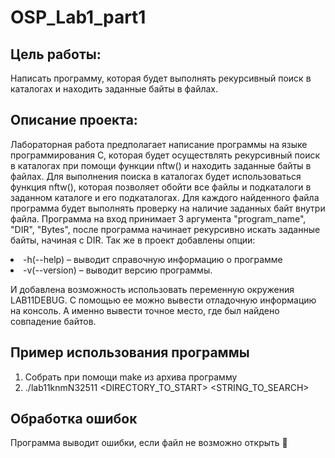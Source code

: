 # OSP_Lab1_part1


**Цель работы**: 
-----------------------------------
Написать программу, которая будет выполнять 
рекурсивный поиск в каталогах и находить заданные байты в файлах.


**Описание проекта**:
-----------------------------------
Лабораторная работа предполагает написание программы на языке 
программирования C, которая будет осуществлять рекурсивный поиск в 
каталогах при помощи функции nftw() и находить заданные байты в файлах.
Для выполнения поиска в каталогах будет использоваться функция nftw(), 
которая позволяет обойти все файлы и подкаталоги в заданном каталоге и его 
подкаталогах. Для каждого найденного файла программа будет выполнять 
проверку на наличие заданных байт внутри файла.
Программа на вход принимает 3 аргумента "program_name", "DIR", "Bytes", после программа начинает рекурсивно искать заданные байты, начиная с DIR. Так же в проект добавлены опции:

<li>
-h(--help) – выводит справочную информацию о программе
<li>
-v(--version) – выводит версию программы. 


И добавлена возможность использовать переменную окружения 
LAB11DEBUG. С помощью ее можно вывести отладочную информацию на 
консоль. А именно вывести точное место, где был найдено совпадение байтов. 

**Пример использования программы** 
-----------------------------------
1) Собрать при помощи make из архива программу 
2) ./lab11knmN32511 <DIRECTORY_TO_START> <STRING_TO_SEARCH> 

**Обработка ошибок**
-----------------------------------
Программа выводит ошибки, если файл не возможно открыть :tada:
